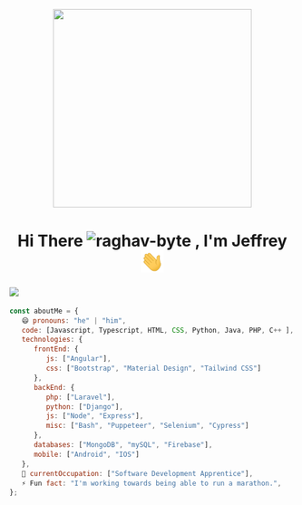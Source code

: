 <p align="Center" ><img src="https://camo.githubusercontent.com/3b7c592ede97b6138ffd4b1cc1541c2f3b11fd39/687474703a2f2f33312e6d656469612e74756d626c722e636f6d2f31376665613932306666333665663466356238373764353231366137616164392f74756d626c725f6d6f39786a65387a5a34317163626975666f315f313238302e676966" height="350px" width ="350px"></p>

<h1 align="Center">  Hi There <img src="https://komarev.com/ghpvc/?username=raghav-byte" alt="raghav-byte" />  , I'm Jeffrey <img src="https://raw.githubusercontent.com/ABSphreak/ABSphreak/master/gifs/Hi.gif" width="40px" /> </h1>
<p align="left"> <img src="https://media.giphy.com/media/WUlplcMpOCEmTGBtBW/giphy.gif" width="40px"> </p>

```javascript
const aboutMe = {
   😄 pronouns: "he" | "him",
   code: [Javascript, Typescript, HTML, CSS, Python, Java, PHP, C++ ],
   technologies: {
      frontEnd: {
         js: ["Angular"],
         css: ["Bootstrap", "Material Design", "Tailwind CSS"]
      },
      backEnd: {
         php: ["Laravel"],
         python: ["Django"],
         js: ["Node", "Express"],
         misc: ["Bash", "Puppeteer", "Selenium", "Cypress"]
      },
      databases: ["MongoDB", "mySQL", "Firebase"],
      mobile: ["Android", "IOS"]
   },
   🔭 currentOccupation: ["Software Development Apprentice"],
   ⚡ Fun fact: "I'm working towards being able to run a marathon.",
};
```
